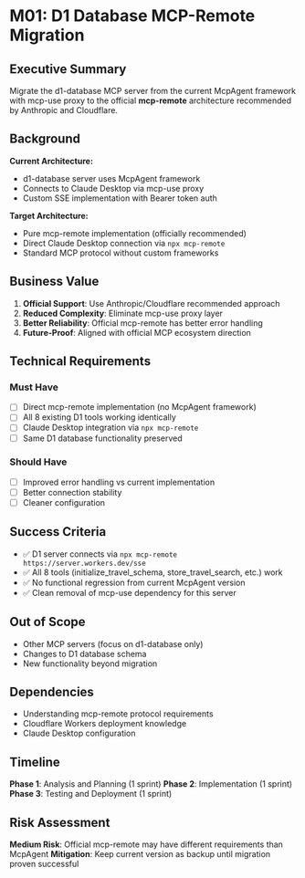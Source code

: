 # M01: D1 Database MCP-Remote Migration

## Executive Summary

Migrate the d1-database MCP server from the current McpAgent framework with mcp-use proxy to the official **mcp-remote** architecture recommended by Anthropic and Cloudflare.

## Background

**Current Architecture:**
- d1-database server uses McpAgent framework
- Connects to Claude Desktop via mcp-use proxy
- Custom SSE implementation with Bearer token auth

**Target Architecture:**
- Pure mcp-remote implementation (officially recommended)
- Direct Claude Desktop connection via `npx mcp-remote`
- Standard MCP protocol without custom frameworks

## Business Value

1. **Official Support**: Use Anthropic/Cloudflare recommended approach
2. **Reduced Complexity**: Eliminate mcp-use proxy layer
3. **Better Reliability**: Official mcp-remote has better error handling
4. **Future-Proof**: Aligned with official MCP ecosystem direction

## Technical Requirements

### Must Have
- [ ] Direct mcp-remote implementation (no McpAgent framework)
- [ ] All 8 existing D1 tools working identically
- [ ] Claude Desktop integration via `npx mcp-remote` 
- [ ] Same D1 database functionality preserved

### Should Have
- [ ] Improved error handling vs current implementation
- [ ] Better connection stability
- [ ] Cleaner configuration

## Success Criteria

- ✅ D1 server connects via `npx mcp-remote https://server.workers.dev/sse`
- ✅ All 8 tools (initialize_travel_schema, store_travel_search, etc.) work
- ✅ No functional regression from current McpAgent version
- ✅ Clean removal of mcp-use dependency for this server

## Out of Scope

- Other MCP servers (focus on d1-database only)
- Changes to D1 database schema
- New functionality beyond migration

## Dependencies

- Understanding mcp-remote protocol requirements
- Cloudflare Workers deployment knowledge
- Claude Desktop configuration

## Timeline

**Phase 1**: Analysis and Planning (1 sprint)
**Phase 2**: Implementation (1 sprint)  
**Phase 3**: Testing and Deployment (1 sprint)

## Risk Assessment

**Medium Risk**: Official mcp-remote may have different requirements than McpAgent
**Mitigation**: Keep current version as backup until migration proven successful
